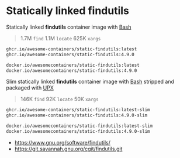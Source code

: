 # Statically linked findutils

Statically linked **findutils** container image with [Bash]

> 1.7M `find`
> 1.1M `locate`
> 625K `xargs`

```bash
ghcr.io/awesome-containers/static-findutils:latest
ghcr.io/awesome-containers/static-findutils:4.9.0

docker.io/awesomecontainers/static-findutils:latest
docker.io/awesomecontainers/static-findutils:4.9.0
```

Slim statically linked **findutils** container image with [Bash] stripped and
packaged with [UPX]

> 146K `find`
> 92K  `locate`
> 50K  `xargs`

```bash
ghcr.io/awesome-containers/static-findutils:latest-slim
ghcr.io/awesome-containers/static-findutils:4.9.0-slim

docker.io/awesomecontainers/static-findutils:latest-slim
docker.io/awesomecontainers/static-findutils:4.9.0-slim
```

* <https://www.gnu.org/software/findutils/>
* <https://git.savannah.gnu.org/cgit/findutils.git>

[Bash]: https://github.com/awesome-containers/static-bash
[UPX]: https://upx.github.io/
